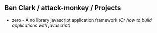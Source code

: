 ## Ben Clark / attack-monkey / Projects


* zero - A no library javascript application framework *(Or how to build applications with javascript)*
